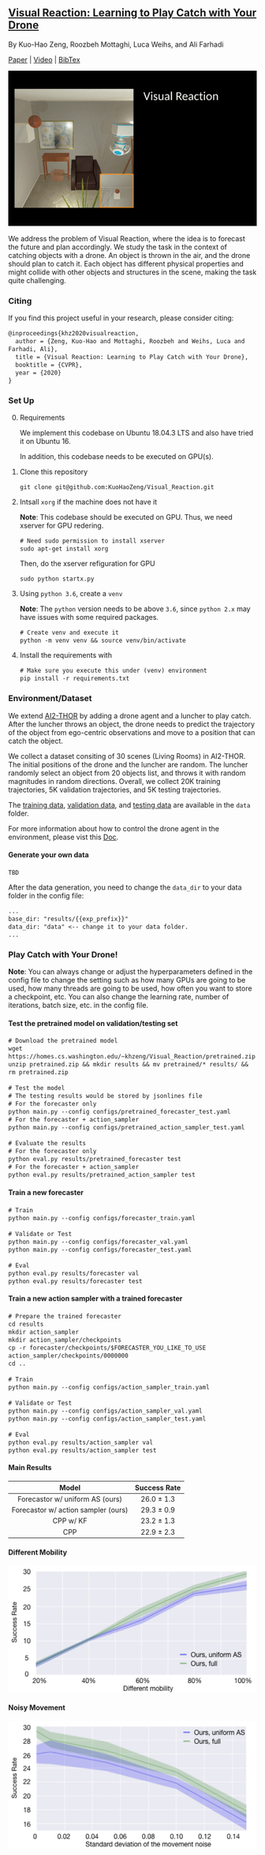 ## [Visual Reaction: Learning to Play Catch with Your Drone](https://arxiv.org/pdf/1912.02155.pdf)

By Kuo-Hao Zeng, Roozbeh Mottaghi, Luca Weihs, and Ali Farhadi

[Paper](https://arxiv.org/pdf/1912.02155.pdf) | [Video](https://youtu.be/iyAoPuHxvYs) | [BibTex](#citing)

![](figs/DroneCatch.gif)

We address the problem of Visual Reaction, where the idea is to forecast the future and plan accordingly. We study the task in the context of catching objects with a drone. An object is thrown in the air, and the drone should plan to catch it. Each object has different physical properties and might collide with other objects and structures in the scene, making the task quite challenging. 

### Citing

If you find this project useful in your research, please consider citing:

```
@inproceedings{khz2020visualreaction,
  author = {Zeng, Kuo-Hao and Mottaghi, Roozbeh and Weihs, Luca and Farhadi, Ali},
  title = {Visual Reaction: Learning to Play Catch with Your Drone},
  booktitle = {CVPR},	    
  year = {2020}
}
```

### Set Up

0. Requirements

   We implement this codebase on Ubuntu 18.04.3 LTS and also have tried it on Ubuntu 16.

   In addition, this codebase needs to be executed on GPU(s).

1. Clone this repository

   ```
   git clone git@github.com:KuoHaoZeng/Visual_Reaction.git
   ```
   
2. Intsall `xorg` if the machine does not have it

   **Note**: This codebase should be executed on GPU. Thus, we need xserver for GPU redering.

   ```
   # Need sudo permission to install xserver
   sudo apt-get install xorg
   ```

   Then, do the xserver refiguration for GPU

   ```
   sudo python startx.py
   ```

4. Using `python 3.6`, create a `venv`

   **Note**: The `python` version needs to be above `3.6`, since `python 2.x` may have issues with some required packages.
   
   ```
   # Create venv and execute it
   python -m venv venv && source venv/bin/activate
   ```
   
4. Install the requirements with

   ```
   # Make sure you execute this under (venv) environment
   pip install -r requirements.txt
   ```

### Environment/Dataset

We extend [AI2-THOR](http://ai2thor.allenai.org/) by adding a drone agent and a luncher to play
catch. After the luncher throws an object, the drone needs to
predict the trajectory of the object from ego-centric observations
and move to a position that can catch the object.

We collect a dataset consiting of 30 scenes (Living Rooms) in
AI2-THOR. The initial positions of the drone and the luncher are random.
The luncher randomly select an object from 20 objects list, and throws
it with random magnitudes in random directions. Overall, we collect 20K 
training trajectories, 5K validation trajectories, and 5K testing trajectories.

The [training data](data/train.json), [validation data](data/val.json), and [testing data](data/test.json) are available in the `data` folder.

For more information about how to control the drone agent in the environment, please vist this [Doc](https://ai2thor.allenai.org/ithor/documentation/).

#### Generate your own data

```
TBD
```

After the data generation, you need to change the `data_dir` to your data folder in the config file:

```
...
base_dir: "results/{{exp_prefix}}"
data_dir: "data" <-- change it to your data folder.
...
```

### Play Catch with Your Drone!

**Note**: You can always change or adjust the hyperparameters defined in the config file to change the setting such as how many GPUs are going to be used, how many threads are going to be used, how often you want to store a checkpoint, etc. You can also change the learning rate, number of iterations, batch size, etc. in the config file.

#### Test the pretrained model on validation/testing set

```
# Download the pretrained model
wget https://homes.cs.washington.edu/~khzeng/Visual_Reaction/pretrained.zip
unzip pretrained.zip && mkdir results && mv pretrained/* results/ && rm pretrained.zip

# Test the model
# The testing results would be stored by jsonlines file
# For the forecaster only
python main.py --config configs/pretrained_forecaster_test.yaml
# For the forecaster + action_sampler
python main.py --config configs/pretrained_action_sampler_test.yaml

# Evaluate the results
# For the forecaster only
python eval.py results/pretrained_forecaster test
# For the forecaster + action_sampler
python eval.py results/pretrained_action_sampler test
```

#### Train a new forecaster

```
# Train
python main.py --config configs/forecaster_train.yaml

# Validate or Test
python main.py --config configs/forecaster_val.yaml
python main.py --config configs/forecaster_test.yaml

# Eval
python eval.py results/forecaster val
python eval.py results/forecaster test
```

#### Train a new action sampler with a trained forecaster

```
# Prepare the trained forecaster
cd results
mkdir action_sampler
mkdir action_sampler/checkpoints
cp -r forecaster/checkpoints/$FORECASTER_YOU_LIKE_TO_USE action_sampler/checkpoints/0000000
cd ..

# Train
python main.py --config configs/action_sampler_train.yaml

# Validate or Test
python main.py --config configs/action_sampler_val.yaml
python main.py --config configs/action_sampler_test.yaml

# Eval
python eval.py results/action_sampler val
python eval.py results/action_sampler test
```

#### Main Results

| Model  | Success Rate |
| :-------------: | :-------------: |
| Forecastor w/ uniform AS (ours) | 26.0 &pm; 1.3 |
| Forecastor w/ action sampler (ours) | 29.3 &pm; 0.9 |
| CPP w/ KF | 23.2 &pm; 1.3 |
| CPP | 22.9 &pm; 2.3 |

#### Different Mobility

<img src="figs/mobility_result.jpeg" style="zoom:150%;" />

#### Noisy Movement

<img src="figs/noise_result.jpeg" style="zoom:150%;" />
